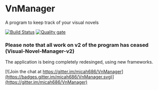 # VnManager
A program to keep track of your visual novels

[![Build Status](https://dev.azure.com/legendofzeldafan3/legendofzeldafan3/_apis/build/status/micah686.VnManager?branchName=master)](https://dev.azure.com/legendofzeldafan3/legendofzeldafan3/_build/latest?definitionId=16&branchName=master)
[![Quality gate](https://sonarcloud.io/api/project_badges/quality_gate?project=4ef4c3f7c1319667f69bbe671b4521b5ac8028f8)](https://sonarcloud.io/dashboard?id=4ef4c3f7c1319667f69bbe671b4521b5ac8028f8)

### Please note that all work on v2 of the program has ceased (Visual-Novel-Manager-v2) 

The application is being completely redesinged, using new frameworks.

[![Join the chat at https://gitter.im/micah686/VnManager](https://badges.gitter.im/micah686/VnManager.svg)](https://gitter.im/micah686/VnManager)

